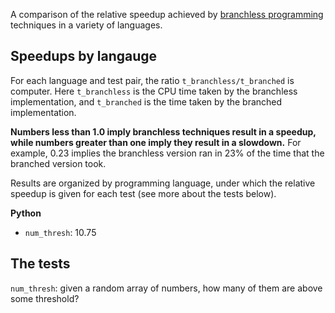 
A comparison of the relative speedup achieved by [branchless programming](https://dev.to/jobinrjohnson/branchless-programming-does-it-really-matter-20j4) techniques in a variety of languages.

## Speedups by langauge
For each language and test pair, the ratio `t_branchless/t_branched` is computer. Here `t_branchless` is the CPU time taken by the branchless implementation, and `t_branched` is the time taken by the branched implementation.

**Numbers less than 1.0 imply branchless techniques result in a speedup, while numbers greater than one imply they result in a slowdown.** For example, 0.23 implies the branchless version ran in 23% of the time that the branched version took.

Results are organized by programming language, under which the relative speedup is given for each test (see more about the tests below).

<results start here>

**Python**

- `num_thresh`: 10.75

<results end here>

<you should autogenerate a plot on run>
<bar plot with up and down bars around ratio=1>
<generate plot, capture as file, then link to file name in README>

## The tests
`num_thresh`: given a random array of numbers, how many of them are above some threshold?

